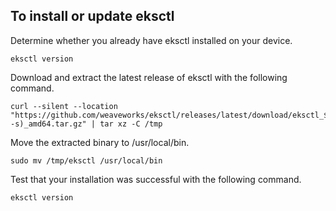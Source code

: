 ## To install or update eksctl
Determine whether you already have eksctl installed on your device.

```
eksctl version

```

Download and extract the latest release of eksctl with the following command.

```
curl --silent --location "https://github.com/weaveworks/eksctl/releases/latest/download/eksctl_$(uname -s)_amd64.tar.gz" | tar xz -C /tmp

```

Move the extracted binary to /usr/local/bin.

```
sudo mv /tmp/eksctl /usr/local/bin

```

Test that your installation was successful with the following command.

```
eksctl version

```

